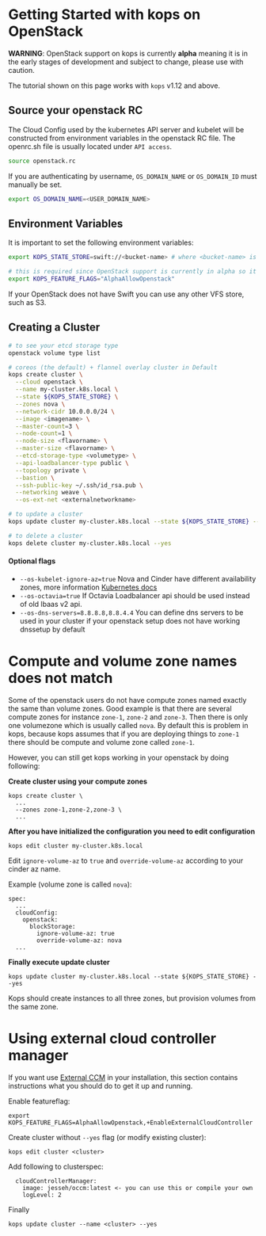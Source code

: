 # Getting Started with kops on OpenStack

**WARNING**: OpenStack support on kops is currently **alpha** meaning it is in the early stages of development and subject to change, please use with caution.

The tutorial shown on this page works with `kops` v1.12 and above.

## Source your openstack RC
The Cloud Config used by the kubernetes API server and kubelet will be constructed from environment variables in the openstack RC file. The openrc.sh file is usually located under `API access`.

```bash
source openstack.rc
```

If you are authenticating by username,  `OS_DOMAIN_NAME` or `OS_DOMAIN_ID` must manually be set.
```bash
export OS_DOMAIN_NAME=<USER_DOMAIN_NAME>
```

## Environment Variables

It is important to set the following environment variables:

```bash
export KOPS_STATE_STORE=swift://<bucket-name> # where <bucket-name> is the name of the Swift container to use for kops state

# this is required since OpenStack support is currently in alpha so it is feature gated
export KOPS_FEATURE_FLAGS="AlphaAllowOpenstack"
```

If your OpenStack does not have Swift you can use any other VFS store, such as S3.

## Creating a Cluster

```bash
# to see your etcd storage type
openstack volume type list

# coreos (the default) + flannel overlay cluster in Default
kops create cluster \
  --cloud openstack \
  --name my-cluster.k8s.local \
  --state ${KOPS_STATE_STORE} \
  --zones nova \
  --network-cidr 10.0.0.0/24 \
  --image <imagename> \
  --master-count=3 \
  --node-count=1 \
  --node-size <flavorname> \
  --master-size <flavorname> \
  --etcd-storage-type <volumetype> \
  --api-loadbalancer-type public \
  --topology private \
  --bastion \
  --ssh-public-key ~/.ssh/id_rsa.pub \
  --networking weave \
  --os-ext-net <externalnetworkname>

# to update a cluster
kops update cluster my-cluster.k8s.local --state ${KOPS_STATE_STORE} --yes

# to delete a cluster
kops delete cluster my-cluster.k8s.local --yes
```

#### Optional flags
* `--os-kubelet-ignore-az=true` Nova and Cinder have different availability zones, more information [Kubernetes docs](https://kubernetes.io/docs/concepts/cluster-administration/cloud-providers/#block-storage)
* `--os-octavia=true` If Octavia Loadbalancer api should be used instead of old lbaas v2 api.
* `--os-dns-servers=8.8.8.8,8.8.4.4` You can define dns servers to be used in your cluster if your openstack setup does not have working dnssetup by default


# Compute and volume zone names does not match
Some of the openstack users do not have compute zones named exactly the same than volume zones. Good example is that there are several compute zones for instance `zone-1`, `zone-2` and `zone-3`. Then there is only one volumezone which is usually called `nova`. By default this is problem in kops, because kops assumes that if you are deploying things to `zone-1` there should be compute and volume zone called `zone-1`.

However, you can still get kops working in your openstack by doing following:

**Create cluster using your compute zones**

```
kops create cluster \
  ...
  --zones zone-1,zone-2,zone-3 \
  ...
```

**After you have initialized the configuration you need to edit configuration**

```
kops edit cluster my-cluster.k8s.local
```

Edit `ignore-volume-az` to `true` and `override-volume-az` according to your cinder az name.

Example (volume zone is called `nova`):

```
spec:
  ...
  cloudConfig:
    openstack:
      blockStorage:
        ignore-volume-az: true
        override-volume-az: nova
  ...
```

**Finally execute update cluster**

```
kops update cluster my-cluster.k8s.local --state ${KOPS_STATE_STORE} --yes
```

Kops should create instances to all three zones, but provision volumes from the same zone.

# Using external cloud controller manager
If you want use [External CCM](https://github.com/kubernetes/cloud-provider-openstack) in your installation, this section contains instructions what you should do to get it up and running.

Enable featureflag:

```
export KOPS_FEATURE_FLAGS=AlphaAllowOpenstack,+EnableExternalCloudController
```

Create cluster without `--yes` flag (or modify existing cluster):

```
kops edit cluster <cluster>
```

Add following to clusterspec:

```
  cloudControllerManager:
    image: jesseh/occm:latest <- you can use this or compile your own
    logLevel: 2
```

Finally

```
kops update cluster --name <cluster> --yes
```

